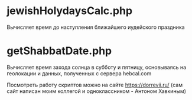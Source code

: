 # jewishHolydaysCalc.php
Вычисляет время до наступления ближайшего иудейского праздника

# getShabbatDate.php
Вычисляет время захода солнца в субботу и пятницу, основываясь на
геолокации и данных, полученных с сервера hebcal.com

Посмотреть работу скриптов можно на сайте https://dorrevii.ru/ (сам сайт написан моим
коллегой и одноклассником - Антоном Хавкиным)
